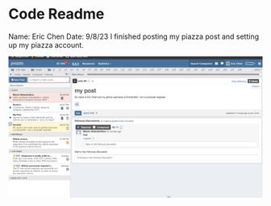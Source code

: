 # Code Readme

Name: Eric Chen
Date: 9/8/23
I finished posting my piazza post and setting up my piazza account.

![Alt text](<Screenshot 2023-09-07 at 3.11.27 PM.png>)
